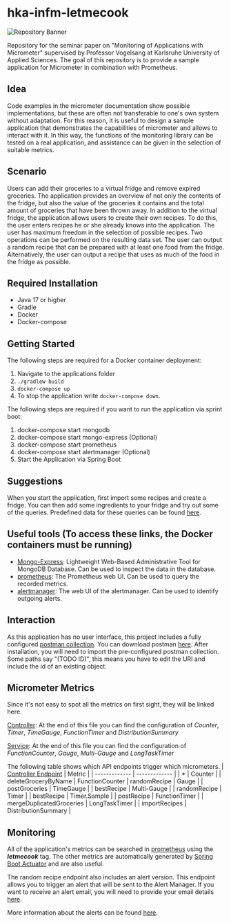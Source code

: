 # hka-infm-letmecook

![Repository Banner](https://i.imgflip.com/74bvex.png)

Repository for the seminar paper on "Monitoring of Applications with Micrometer" supervised by Professor Vogelsang at Karlsruhe University of Applied Sciences.
The goal of this repository is to provide a sample application for Micrometer in combination with Prometheus.

## Idea
Code examples in the micrometer documentation show possible implementations, but these are often not transferable to one's own system without adaptation. For this reason, it is useful to design a sample application that demonstrates the capabilities of micrometer and allows to interact with it. In this way, the functions of the monitoring library can be tested on a real application, and assistance can be given in the selection of suitable metrics.

## Scenario
Users can add their groceries to a virtual fridge and remove expired groceries. The application provides an overview of not only the contents of the fridge, but also the value of the groceries it contains and the total amount of groceries that have been thrown away. In addition to the virtual fridge, the application allows users to create their own recipes. To do this, the user enters recipes he or she already knows into the application. The user has maximum freedom in the selection of possible recipes. Two operations can be performed on the resulting data set. The user can output a random recipe that can be prepared with at least one food from the fridge. Alternatively, the user can output a recipe that uses as much of the food in the fridge as possible.
## Required Installation

- Java 17 or higher
- Gradle
- Docker
- Docker-compose

## Getting Started
The following steps are required for a Docker container deployment:
1. Navigate to the applications folder
2. `./gradlew build`
3. `docker-compose up`
4. To stop the application write `docker-compose down`.

The following steps are required if you want to run the application via sprint boot:
1. docker-compose start mongodb
2. docker-compose start mongo-express (Optional)
3. docker-compose start prometheus
4. docker-compose start alertmanager (Optional)
5. Start the Application via Spring Boot

## Suggestions
When you start the application, first import some recipes and create a fridge. You can then add some ingredients to your fridge and try out some of the queries.
Predefined data for these queries can be found [here](https://github.com/dnszlr/hka-infm-letmecook/tree/master/data).

## Useful tools (To access these links, the Docker containers must be running)
- [Mongo-Express](http://localhost:8081): Lightweight Web-Based Administrative Tool for MongoDB Database. Can be used to inspect the data in the database.
- [prometheus](http://localhost:9090): The Prometheus web UI. Can be used to query the recorded metrics. 
- [alertmanager](http://localhost:9093): The web UI of the alertmanager. Can be used to identify outgoing alerts.

## Interaction
As this application has no user interface, this project includes a fully configured [postman collection](https://github.com/dnszlr/hka-infm-letmecook/blob/master/postman/letmecook.postman_collection.json).
You can download postman [here](https://www.postman.com/). After installation, you will need to import the pre-configured postman collection.
Some paths say "(TODO ID)", this means you have to edit the URI and include the id of an existing object.

## Micrometer Metrics
Since it's not easy to spot all the metrics on first sight, they will be linked here.

[Controller](https://github.com/dnszlr/hka-infm-letmecook/blob/master/src/main/java/com/zeller/letmecook/controller/LetmecookController.java): At the end of this file you can find the configuration of *Counter*, *Timer*, *TimeGauge*, *FunctionTimer* and *DistributionSummary*

[Service](https://github.com/dnszlr/hka-infm-letmecook/blob/master/src/main/java/com/zeller/letmecook/service/LetmecookService.java): At the end of this file you can find the configuration of *FunctionCounter*, *Gauge*, *Multi-Gauge* and *LongTaskTimer*

The following table shows which API endpoints trigger which micrometers.
| [Controller Endpoint](https://github.com/dnszlr/hka-infm-letmecook/blob/master/src/main/java/com/zeller/letmecook/controller/LetmecookController.java) | Metric |
| ------------- | ------------- |
| * | Counter   | 
| deleteGroceryByName | FunctionCounter 
| randomRecipe  | Gauge  |
| postGroceries   | TimeGauge  |
| bestRecipe  | Multi-Gauge  | 
| randomRecipe  | Timer | 
| bestRecipe  | Timer.Sample  | 
| postRecipe   | FunctionTimer  | 
| mergeDuplicatedGroceries  | LongTaskTimer  | 
| importRecipes   | DistributionSummary  | 


## Monitoring
All of the application's metrics can be searched in [prometheus](http://localhost:9090) using the ***letmecook*** tag. The other metrics are automatically generated by [Spring Boot Actuator](https://docs.spring.io/spring-boot/docs/current/reference/html/actuator.html) and are also useful.

The random recipe endpoint also includes an alert version. This endpoint allows you to trigger an alert that will be sent to the Alert Manager. If you want to receive an alert email, you will need to provide your email details [here](https://github.com/dnszlr/hka-infm-letmecook/blob/master/prometheus/alertmanager/alertmanager.yml). 

More information about the alerts can be found [here](https://github.com/dnszlr/hka-infm-letmecook/blob/master/prometheus/alert.yml).
